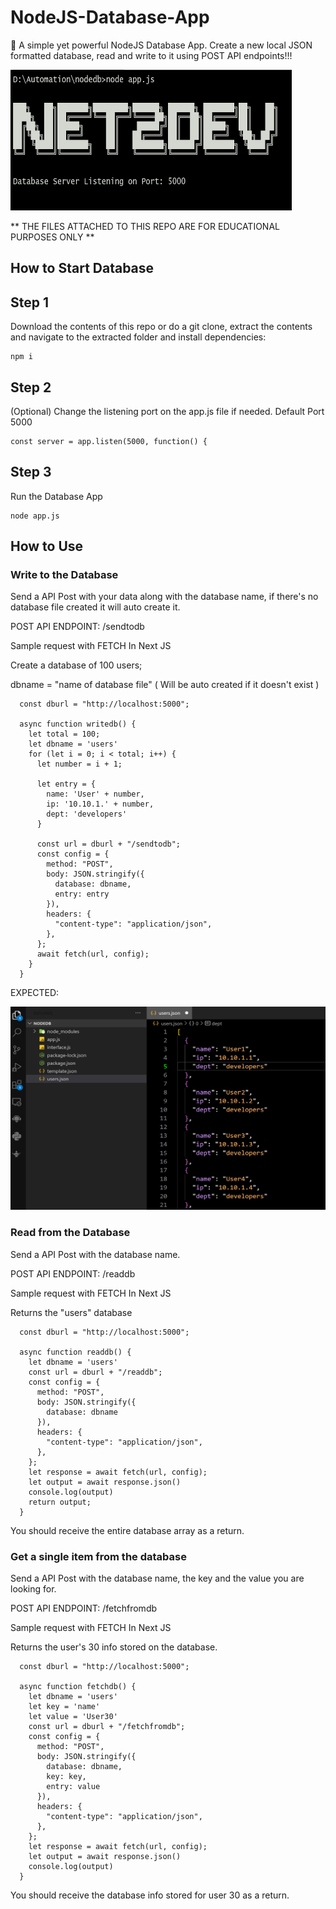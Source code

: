 # NodeJS-Database-App

👑 A simple yet powerful NodeJS Database App. Create a new local JSON formatted database, read and write to it using POST API endpoints!!!

<img src="https://raw.githubusercontent.com/net2devcrypto/misc/main/dbapp.png" width="450" height="225">

** THE FILES ATTACHED TO THIS REPO ARE FOR EDUCATIONAL PURPOSES ONLY **

<h2>How to Start Database</h2>

## Step 1

Download the contents of this repo or do a git clone, extract the contents and navigate to the extracted folder and install dependencies:

```shell
npm i
```

## Step 2

(Optional) Change the listening port on the app.js file if needed. Default Port 5000

```
const server = app.listen(5000, function() {
```

## Step 3

Run the Database App

```shell
node app.js
```

<h2>How to Use</h2>

<h3>Write to the Database</h3>

Send a API Post with your data along with the database name, if there's no database file created it will auto create it.

POST API ENDPOINT:   /sendtodb

Sample request with FETCH In Next JS

Create a database of 100 users;

dbname = "name of database file"  ( Will be auto created if it doesn't exist )

```
  const dburl = "http://localhost:5000";

  async function writedb() {
    let total = 100;
    let dbname = 'users'
    for (let i = 0; i < total; i++) {
      let number = i + 1;

      let entry = {
        name: 'User' + number,
        ip: '10.10.1.' + number,
        dept: 'developers'
      }

      const url = dburl + "/sendtodb";
      const config = {
        method: "POST",
        body: JSON.stringify({
          database: dbname,
          entry: entry
        }),
        headers: {
          "content-type": "application/json",
        },
      };
      await fetch(url, config);
    }
  }
```
EXPECTED: 

<img src="https://raw.githubusercontent.com/net2devcrypto/misc/main/userdb.png" width="550" height="325">


<h3>Read from the Database</h3>

Send a API Post with the database name.

POST API ENDPOINT:   /readdb

Sample request with FETCH In Next JS

Returns the "users" database

```
  const dburl = "http://localhost:5000";

  async function readdb() {
    let dbname = 'users'
    const url = dburl + "/readdb";
    const config = {
      method: "POST",
      body: JSON.stringify({
        database: dbname
      }),
      headers: {
        "content-type": "application/json",
      },
    };
    let response = await fetch(url, config);
    let output = await response.json()
    console.log(output)
    return output;
  }
```
You should receive the entire database array as a return. 

<h3>Get a single item from the database</h3>

Send a API Post with the database name, the key and the value you are looking for.

POST API ENDPOINT:   /fetchfromdb

Sample request with FETCH In Next JS

Returns the user's 30 info stored on the database.

```
  const dburl = "http://localhost:5000";

  async function fetchdb() {
    let dbname = 'users'
    let key = 'name'
    let value = 'User30'
    const url = dburl + "/fetchfromdb";
    const config = {
      method: "POST",
      body: JSON.stringify({
        database: dbname,
        key: key,
        entry: value
      }),
      headers: {
        "content-type": "application/json",
      },
    };
    let response = await fetch(url, config);
    let output = await response.json()
    console.log(output)
  }
```
You should receive the database info stored for user 30 as a return. 

